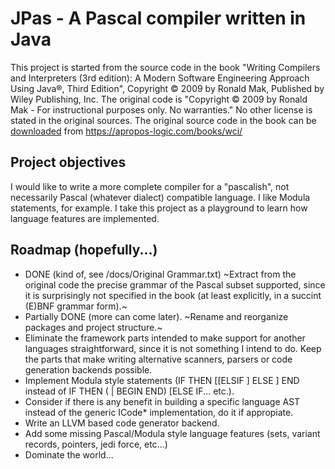 # JPas - A Pascal compiler written in Java

This project is started from the source code in the book "Writing Compilers and Interpreters (3rd edition): A Modern Software Engineering Approach Using Java®, Third Edition", Copyright © 2009 by Ronald Mak, Published by Wiley Publishing, Inc.
The original code is "Copyright © 2009 by Ronald Mak - For instructional purposes only. No warranties."
No other license is stated in the original sources.
The original source code in the book can be [downloaded](https://apropos-logic.com/books/wci/) from https://apropos-logic.com/books/wci/

## Project objectives

I would like to write a more complete compiler for a "pascalish", not necessarily Pascal (whatever dialect) compatible language. I like Modula statements, for example. I take this project as a playground to learn how language features are implemented.

## Roadmap (hopefully...)

- DONE (kind of, see /docs/Original Grammar.txt) ~Extract from the original code the precise grammar of the Pascal subset supported, since it is surprisingly not specified in the book (at least explicitly, in a succint (E)BNF grammar form).~
- Partially DONE (more can come later). ~Rename and reorganize packages and project structure.~
- Eliminate the framework parts intended to make support for another languages straightforward, since it is not something I intend to do. Keep the parts that make writing alternative scanners, parsers or code generation backends possible.
- Implement Modula style statements (IF <cond> THEN <statements> [[ELSIF <statements>] ELSE <statements>] END instead of IF <cond> THEN (<statement> | BEGIN <statements> END) [ELSE IF... etc.).
- Consider if there is any benefit in building a specific language AST instead of the generic ICode* implementation, do it if appropiate.
- Write an LLVM based code generator backend.
- Add some missing Pascal/Modula style language features (sets, variant records, pointers, jedi force, etc...)
- Dominate the world...

